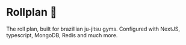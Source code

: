# Rollplan 🥋 

The roll plan, built for brazillian ju-jitsu gyms. Configured with NextJS, typescript, MongoDB, Redis and much more. 
